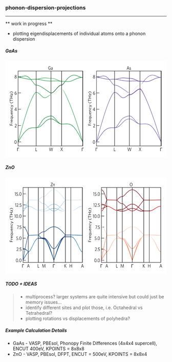 ### phonon-dispersion-projections

____

** work in progress **

* plotting eigendisplacements of individual atoms onto a phonon dispersion


##### GaAs

<img src="./example/GaAs/gaas.png" width="600" height="300">


##### ZnO

<img src="./example/ZnO/zno.png" width="600" height="300">

##### TODO + IDEAS
> * multiprocess? larger systems are quite intensive but could just be memory issues...
> * identify different sites and plot those, i.e. Octahedral vs Tetrahedral?
> * plotting rotations vs displacements of polyhedra?


##### Example Calculation Details

* GaAs - VASP, PBEsol, Phonopy Finite Differences (4x4x4 supercell), ENCUT 400eV, KPOINTS = 8x8x8
* ZnO - VASP, PBEsol, DFPT, ENCUT = 500eV, KPOINTS = 8x8x4
